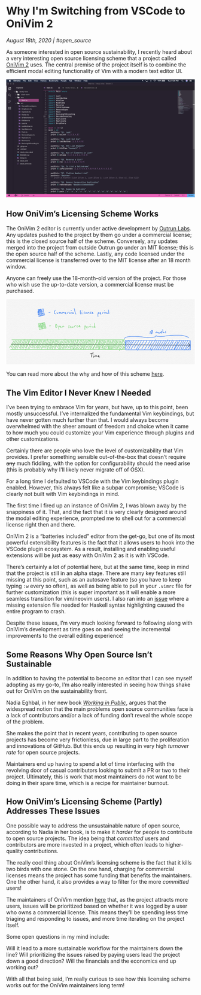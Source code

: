 # Why I'm Switching from VSCode to OniVim 2
_August 18th, 2020 | #open_source_

As someone interested in open source sustainability, I recently heard about a very interesting open source licensing scheme that a project called [OniVim 2](https://github.com/onivim/oni2) uses. The central premise of the project itself is to combine the efficient modal editing functionality of Vim with a modern text editor UI.

![OniVim's design is clearly inspired by VSCode](assets/onivim.png)

## How OniVim’s Licensing Scheme Works

The OniVim 2 editor is currently under active development by [Outrun Labs](https://www.outrunlabs.com/). Any updates pushed to the project by them go under a commercial license; this is the closed source half of the scheme. Conversely, any updates merged into the project from outside Outrun go under an MIT license; this is the open source half of the scheme. Lastly, any code licensed under the commercial license is transferred over to the MIT license after an 18 month window.

Anyone can freely use the 18-month-old version of the project. For those who wish use the up-to-date version, a commercial license must be purchased.

![A timeline of OniVim's licensing scheme](assets/license_timeline.jpg)

You can read more about the why and how of this scheme [here](https://onivim.github.io/docs/other/motivation#a-new-model-for-sustainability).

## The Vim Editor I Never Knew I Needed

I’ve been trying to embrace Vim for years, but have, up to this point, been mostly unsuccessful. I’ve internalized the fundamental Vim keybindings, but have never gotten much further than that. I would always become overwhelmed with the sheer amount of freedom and choice when it came to how much you could customize your Vim experience through plugins and other customizations. 

Certainly there are people who love the level of customizability that Vim provides. I prefer something sensible out-of-the-box that doesn’t require ~~any~~ much fiddling, with the option for configurability should the need arise (this is probably why I'll likely never migrate off of OSX).

For a long time I defaulted to VSCode with the Vim keybindings plugin enabled. However, this always felt like a subpar compromise; VSCode is clearly not built with Vim keybindings in mind. 

The first time I fired up an instance of OniVim 2, I was blown away by the snappiness of it. That, and the fact that it is very clearly designed around the modal editing experience, prompted me to shell out for a commercial license right then and there. 

OniVim 2 is a “batteries included” editor from the get-go, but one of its most powerful extensibility features is the fact that it allows users to hook into the VSCode plugin ecosystem. As a result, installing and enabling useful extensions will be just as easy with OniVim 2 as it is with VSCode. 

There’s certainly a lot of potential here, but at the same time, keep in mind that the project is still in an alpha stage. There are many key features still missing at this point, such as an autosave feature (so you have to keep typing `:w` every so often), as well as being able to pull in your `.vimrc` file for further customization (this is super important as it will enable a more seamless transition for vim/neovim users). I also ran into an [issue](https://github.com/onivim/oni2/issues/2307#issuecomment-675731640) where a missing extension file needed for Haskell syntax highlighting caused the entire program to crash. 

Despite these issues, I’m very much looking forward to following along with OniVim’s development as time goes on and seeing the incremental improvements to the overall editing experience!

## Some Reasons Why Open Source Isn’t Sustainable

In addition to having the potential to become an editor that I can see myself adopting as my go-to, I’m also really interested in seeing how things shake out for OniVim on the sustainability front. 

Nadia Eghbal, in her new book [_Working in Public_](https://www.goodreads.com/book/show/54140556-working-in-public), argues that the widespread notion that the main problems open source communities face is a lack of contributors and/or a lack of funding don’t reveal the whole scope of the problem. 

She makes the point that in recent years, contributing to open source projects has become very frictionless, due in large part to the proliferation and innovations of GitHub. But this ends up resulting in very high _turnover rate_ for open source projects. 

Maintainers end up having to spend a lot of time interfacing with the revolving door of casual contributors looking to submit a PR or two to their project. Ultimately, this is work that most maintainers do not want to be doing in their spare time, which is a recipe for maintainer burnout. 

## How OniVim’s Licensing Scheme (Partly) Addresses These Issues

One possible way to address the unsustainable nature of open source, according to Nadia in her book, is to make it _harder_ for people to contribute to open source projects. The idea being that _committed_ users and contributors are more invested in a project, which often leads to higher-quality contributions. 

The really cool thing about OniVim’s licensing scheme is the fact that it kills two birds with one stone. On the one hand, charging for commercial licenses means the project has some funding that benefits the maintainers. One the other hand, it also provides a way to filter for the more _committed_ users! 

The maintainers of OniVim mention [here](https://onivim.github.io/docs/other/motivation#focusing-on-the-right-priorities) that, as the project attracts more users, issues will be prioritized based on whether it was logged by a user who owns a commercial license. This means they’ll be spending less time triaging and responding to issues, and more time iterating on the project itself. 

Some open questions in my mind include:

Will it lead to a more sustainable workflow for the maintainers down the line? Will prioritizing the issues raised by paying users lead the project down a good direction? Will the financials and the economics end up working out? 

With all that being said, I’m really curious to see how this licensing scheme works out for the OniVim maintainers long term!
